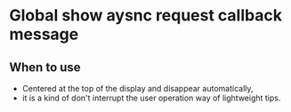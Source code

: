 Global show aysnc request callback message
==========

When to use
----------
- Centered at the top of the display and disappear automatically,
- it is a kind of don't interrupt the user operation way of lightweight tips.

